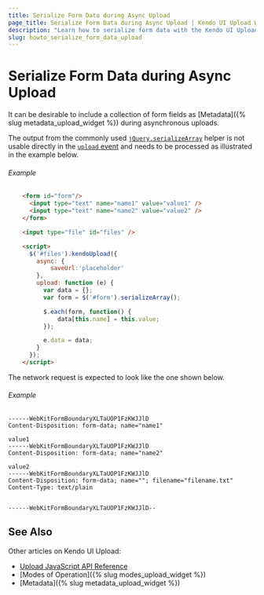 ```yaml
---
title: Serialize Form Data during Async Upload
page_title: Serialize Form Data during Async Upload | Kendo UI Upload Widget
description: "Learn how to serialize form data with the Kendo UI Upload widget."
slug: howto_serialize_form_data_upload
---
```


# Serialize Form Data during Async Upload

It can be desirable to include a collection of form fields as [Metadata]({% slug metadata_upload_widget %}) during asynchronous uploads.

The output from the commonly used [`jQuery.serializeArray`](http://api.jquery.com/serializeArray/) helper is not usable directly in the [`upload` event](/api/javascript/ui/upload#events-upload) and needs to be processed as illustrated in the example below.

###### Example

```html
    <form id="form"/>
      <input type="text" name="name1" value="value1" />
      <input type="text" name="name2" value="value2" />
    </form>

    <input type="file" id="files" />

    <script>
      $('#files').kendoUpload({
        async: {
            saveUrl:'placeholder'
        },
        upload: function (e) {
          var data = {};
          var form = $('#form').serializeArray();

          $.each(form, function() {
              data[this.name] = this.value;
          });

          e.data = data;
        }
      });
    </script>
```

The network request is expected to look like the one shown below.

###### Example

```
------WebKitFormBoundaryXLTaUOP1FzKWJJlD
Content-Disposition: form-data; name="name1"

value1
------WebKitFormBoundaryXLTaUOP1FzKWJJlD
Content-Disposition: form-data; name="name2"

value2
------WebKitFormBoundaryXLTaUOP1FzKWJJlD
Content-Disposition: form-data; name=""; filename="filename.txt"
Content-Type: text/plain


------WebKitFormBoundaryXLTaUOP1FzKWJJlD--
```

## See Also

Other articles on Kendo UI Upload:

* [Upload JavaScript API Reference](/api/javascript/ui/upload)
* [Modes of Operation]({% slug modes_upload_widget %})
* [Metadata]({% slug metadata_upload_widget %})
